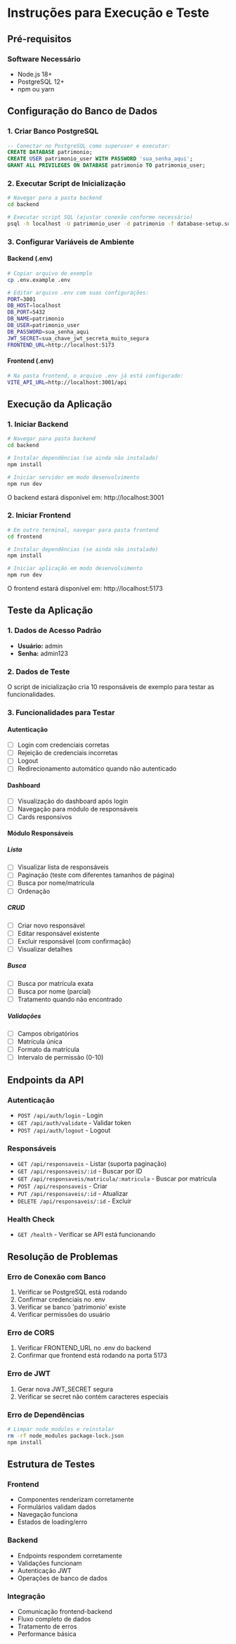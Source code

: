 # Instruções para Execução e Teste

## Pré-requisitos

### Software Necessário
- Node.js 18+ 
- PostgreSQL 12+
- npm ou yarn

## Configuração do Banco de Dados

### 1. Criar Banco PostgreSQL
```sql
-- Conectar no PostgreSQL como superuser e executar:
CREATE DATABASE patrimonio;
CREATE USER patrimonio_user WITH PASSWORD 'sua_senha_aqui';
GRANT ALL PRIVILEGES ON DATABASE patrimonio TO patrimonio_user;
```

### 2. Executar Script de Inicialização
```bash
# Navegar para a pasta backend
cd backend

# Executar script SQL (ajustar conexão conforme necessário)
psql -h localhost -U patrimonio_user -d patrimonio -f database-setup.sql
```

### 3. Configurar Variáveis de Ambiente

#### Backend (.env)
```bash
# Copiar arquivo de exemplo
cp .env.example .env

# Editar arquivo .env com suas configurações:
PORT=3001
DB_HOST=localhost
DB_PORT=5432
DB_NAME=patrimonio
DB_USER=patrimonio_user
DB_PASSWORD=sua_senha_aqui
JWT_SECRET=sua_chave_jwt_secreta_muito_segura
FRONTEND_URL=http://localhost:5173
```

#### Frontend (.env)
```bash
# Na pasta frontend, o arquivo .env já está configurado:
VITE_API_URL=http://localhost:3001/api
```

## Execução da Aplicação

### 1. Iniciar Backend
```bash
# Navegar para pasta backend
cd backend

# Instalar dependências (se ainda não instalado)
npm install

# Iniciar servidor em modo desenvolvimento
npm run dev
```

O backend estará disponível em: http://localhost:3001

### 2. Iniciar Frontend
```bash
# Em outro terminal, navegar para pasta frontend
cd frontend

# Instalar dependências (se ainda não instalado)
npm install

# Iniciar aplicação em modo desenvolvimento
npm run dev
```

O frontend estará disponível em: http://localhost:5173

## Teste da Aplicação

### 1. Dados de Acesso Padrão
- **Usuário:** admin
- **Senha:** admin123

### 2. Dados de Teste
O script de inicialização cria 10 responsáveis de exemplo para testar as funcionalidades.

### 3. Funcionalidades para Testar

#### Autenticação
- [ ] Login com credenciais corretas
- [ ] Rejeição de credenciais incorretas
- [ ] Logout
- [ ] Redirecionamento automático quando não autenticado

#### Dashboard
- [ ] Visualização do dashboard após login
- [ ] Navegação para módulo de responsáveis
- [ ] Cards responsivos

#### Módulo Responsáveis

##### Lista
- [ ] Visualizar lista de responsáveis
- [ ] Paginação (teste com diferentes tamanhos de página)
- [ ] Busca por nome/matrícula
- [ ] Ordenação

##### CRUD
- [ ] Criar novo responsável
- [ ] Editar responsável existente
- [ ] Excluir responsável (com confirmação)
- [ ] Visualizar detalhes

##### Busca
- [ ] Busca por matrícula exata
- [ ] Busca por nome (parcial)
- [ ] Tratamento quando não encontrado

##### Validações
- [ ] Campos obrigatórios
- [ ] Matrícula única
- [ ] Formato da matrícula
- [ ] Intervalo de permissão (0-10)

## Endpoints da API

### Autenticação
- `POST /api/auth/login` - Login
- `GET /api/auth/validate` - Validar token
- `POST /api/auth/logout` - Logout

### Responsáveis
- `GET /api/responsaveis` - Listar (suporta paginação)
- `GET /api/responsaveis/:id` - Buscar por ID
- `GET /api/responsaveis/matricula/:matricula` - Buscar por matrícula
- `POST /api/responsaveis` - Criar
- `PUT /api/responsaveis/:id` - Atualizar
- `DELETE /api/responsaveis/:id` - Excluir

### Health Check
- `GET /health` - Verificar se API está funcionando

## Resolução de Problemas

### Erro de Conexão com Banco
1. Verificar se PostgreSQL está rodando
2. Confirmar credenciais no .env
3. Verificar se banco 'patrimonio' existe
4. Verificar permissões do usuário

### Erro de CORS
1. Verificar FRONTEND_URL no .env do backend
2. Confirmar que frontend está rodando na porta 5173

### Erro de JWT
1. Gerar nova JWT_SECRET segura
2. Verificar se secret não contém caracteres especiais

### Erro de Dependências
```bash
# Limpar node_modules e reinstalar
rm -rf node_modules package-lock.json
npm install
```

## Estrutura de Testes

### Frontend
- Componentes renderizam corretamente
- Formulários validam dados
- Navegação funciona
- Estados de loading/erro

### Backend  
- Endpoints respondem corretamente
- Validações funcionam
- Autenticação JWT
- Operações de banco de dados

### Integração
- Comunicação frontend-backend
- Fluxo completo de dados
- Tratamento de erros
- Performance básica